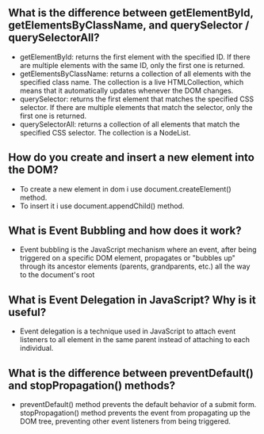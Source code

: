 ## What is the difference between getElementById, getElementsByClassName, and querySelector / querySelectorAll?

- getElementById: returns the first element with the specified ID. If there are multiple elements with the same ID, only the first one is returned.
- getElementsByClassName: returns a collection of all elements with the specified class name. The collection is a live HTMLCollection, which means that it automatically updates whenever the DOM changes.
- querySelector: returns the first element that matches the specified CSS selector. If there are multiple elements that match the selector, only the first one is returned.
- querySelectorAll: returns a collection of all elements that match the specified CSS selector. The collection is a NodeList.

## How do you create and insert a new element into the DOM?

- To create a new element in dom i use document.createElement() method.
- To insert it i use document.appendChild() method.

## What is Event Bubbling and how does it work?

- Event bubbling is the JavaScript mechanism where an event, after being triggered on a specific DOM element, propagates or "bubbles up" through its ancestor elements (parents, grandparents, etc.) all the way to the document's root

## What is Event Delegation in JavaScript? Why is it useful?

- Event delegation is a technique used in JavaScript to attach event listeners to all element in the same parent instead of attaching to each individual.

## What is the difference between preventDefault() and stopPropagation() methods?

- preventDefault() method prevents the default behavior of a submit form. stopPropagation() method prevents the event from propagating up the DOM tree, preventing other event listeners from being triggered.
